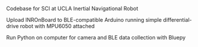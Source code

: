 Codebase for SCI at UCLA Inertial Navigational Robot

Upload INROnBoard to BLE-compatible Arduino running simple differential-drive robot with MPU6050 attached

Run Python on computer for camera and BLE data collection with Bluepy

